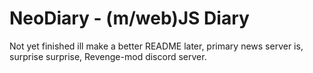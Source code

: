 # NeoDiary - (m/web)JS Diary

Not yet finished ill make a better README later, primary news server is, surprise surprise, Revenge-mod discord server.
